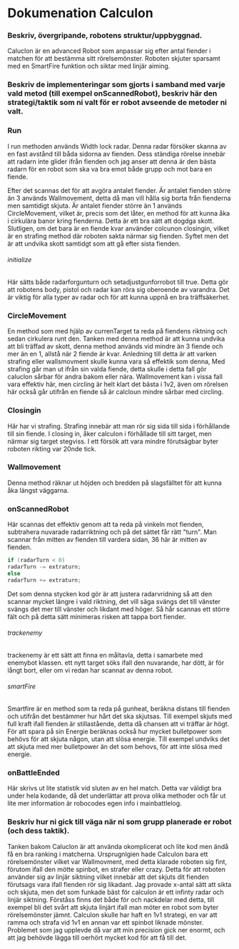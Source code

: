 # Dokumenation Calculon
### Beskriv, övergripande, robotens struktur/uppbyggnad.
Caluclon är en advanced Robot som anpassar sig efter antal fiender i matchen för att bestämma sitt rörelsemönster.
Roboten skjuter sparsamt med en SmartFire funktion och siktar med linjär aiming. 







### Beskriv de implementeringar som gjorts i samband med varje vald metod (till exempel onScannedRobot), beskriv här den strategi/taktik som ni valt för er robot avseende de metoder ni valt.
### Run 
I run methoden används Width lock radar. Denna radar försöker skanna av en fast avstånd till båda sidorna av fienden. 
 Dess ständiga rörelse innebär att radarn inte glider ifrån fienden och jag anser att denna är den bästa radarn för en robot som ska va bra emot både grupp och mot bara en fiende. 

Efter det scannas det för att avgöra antalet fiender. Är antalet fienden större än 3 används Wallmovement, detta då man vill hålla sig borta från fienderna men samtidigt skjuta.
Är antalet fiender större än 1 används CircleMovement, vilket är, precis som det låter, en method för att kunna åka i cirkulära banor kring fienderna. Detta är ett bra sätt att dogdga skott.
Slutligen, om det bara är en fiende kvar använder colcunon closingin, vilket är en strafing method där roboten sakta  närmar sig fienden. Syftet men det är att undvika skott samtidgt som att gå efter sista fienden.

###### initialize 
Här sätts både radarforgunturn och setadjustgunforrobot till true. Detta gör att robotens body, pistol och radar kan röra sig oberoende av varandra.
Det är viktig för alla typer av radar och för att kunna uppnå en bra träffsäkerhet.

### CircleMovement
En method som med hjälp av currenTarget ta reda på fiendens riktning och sedan cirkulera runt den. Tanken med denna method är att kunna undvika att bli träffad av skott, denna method används
vid mindre än 3 fiende och mer än en 1, allstå när 2 fiende är kvar. Anledning till detta är att varken strafing eller wallsmovment skulle kunna vara så effektik som denna,
Med strafing går man ut ifrån sin valda fiende, detta skulle i detta fall gör caluclon sårbar för andra bakom eller nära. Wallmovement kan i vissa fall vara effektiv här,
men circling är helt klart det bästa i 1v2, även om rörelsen här också går utifrån en fiende så är calcloun mindre sårbar med circling.

### Closingin
Här har vi strafing. Strafing innebär att man rör sig sida till sida i förhållande till sin fiende.
I closing in, åker calculon i förhållade till sitt target, men närmar sig target stegviss. 
I ett försök att vara mindre förutsägbar byter roboten rikting var 20nde tick. 

### Wallmovement
Denna method räknar ut höjden och bredden på slagsfälltet för att kunna åka längst väggarna.

### onScannedRobot 
Här scannas det effektiv genom att ta reda på vinkeln mot fienden, subtrahera nuvarade radarriktning och på det sättet
får rätt "turn". Man scannar från mitten av fienden  till vardera sidan, 36 här är mitten av fienden. 
```java
if (radarTurn < 0)
radarTurn -= extraturn;
else
radarTurn += extraturn;
```
Det som denna stycken kod gör är att justera radarvridning så att den scannar mycket längre i vald riktning, det vill
säga svängs det till vänster svängs det mer till vänster och likdant med höger. Så hår scannas ett större fält och på detta sätt minimeras risken att tappa bort fiender.
###### trackenemy
trackenemy är ett sätt att finna en måltavla, detta i samarbete med enemybot klassen.
ett nytt target söks ifall den nuvarande, har dött, är för långt bort, eller om vi redan har scannat av denna robot.
###### smartFire
Smartfire är en method som ta reda på gunheat, beräkna distans till fienden och utifrån det bestämmer hur hårt det ska skjutsas. Till exempel skjuts med full kraft ifall fienden är stillastående, detta då chansen att vi träffar är högt.
För att spara på sin Energie beräknas också hur mycket bulletpower som behövs för att skjuta någon, utan att slösa energie.
Till exempel undviks det att skjuta med mer bulletpower än det som behovs, för att inte slösa med energie. 

### onBattleEnded
Här skrivs ut lite statistik vid sluten av en hel match. Detta var väldigt bra under hela kodande, då det underlättar att prova olika
methoder och får ut lite mer information är robocodes egen info i mainbattlelog. 


### Beskriv hur ni gick till väga när ni som grupp planerade er robot (och dess taktik).
Tanken bakom Caluclon är att använda okomplicerat och lite kod men ändå få en bra ranking i matcherna.
Ursprugnlgien hade Calculon bara ett rörelsemönster vilket var Wallmovment, med detta klarade roboten sig fint, förutom ifall den mötte spinbot, en strafer eller crazy.
Detta för att roboten använder sig av linjär siktning vilket innebär att det skjuts dit fienden förutsags vara ifall fienden rör sig likadant.
Jag provade x-antal sätt att sikta och skjuta, men det som funkade bäst för calculon är ett infinty radar
och linjär siktning. Förståss finns det både för och nackdelar med detta, till exempel bli det svårt att
skjuta linjärt ifall man möter en robot som byter rörelsemönster jämnt. Calculon skulle har haft en 1v1
strategi, en var att ramma och strafa vid 1v1 en annan var ett spinbot liknade mönster. Problemet
som jag upplevde då var att min precision gick ner enormt, och att jag behövde lägga till oerhört mycket
kod för att få till det.



